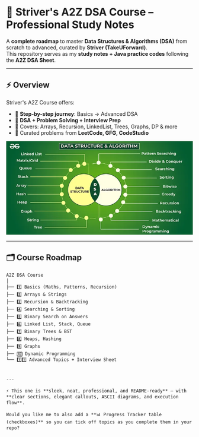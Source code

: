 # 📘 Striver's A2Z DSA Course – Professional Study Notes  

A **complete roadmap** to master **Data Structures & Algorithms (DSA)** from scratch to advanced, curated by **Striver (TakeUForward)**.  
This repository serves as my **study notes + Java practice codes** following the **A2Z DSA Sheet**.  

---

## ⚡ Overview  

Striver's A2Z Course offers:  
- 🚀 **Step-by-step journey**: Basics → Advanced DSA  
- 🎯 **DSA + Problem Solving + Interview Prep**  
- 🧠 Covers: Arrays, Recursion, LinkedList, Trees, Graphs, DP & more  
- 📂 Curated problems from **LeetCode, GFG, CodeStudio**  


<img src="https://github.com/Jishu32/Strivers-A2Z-DSA/blob/8a2563f87b10c8d17ab693f2a28b1ef93117d380/roadmap.webp" alt="DSA Roadmap" width="800px" />

---

## 🗂️ Course Roadmap  

```text
A2Z DSA Course
│
├── 1️⃣ Basics (Maths, Patterns, Recursion)
├── 2️⃣ Arrays & Strings
├── 3️⃣ Recursion & Backtracking
├── 4️⃣ Searching & Sorting
├── 5️⃣ Binary Search on Answers
├── 6️⃣ Linked List, Stack, Queue
├── 7️⃣ Binary Trees & BST
├── 8️⃣ Heaps, Hashing
├── 9️⃣ Graphs
├── 🔟 Dynamic Programming
└── 1️⃣1️⃣ Advanced Topics + Interview Sheet


---

⚡ This one is **sleek, neat, professional, and README-ready** — with **clear sections, elegant callouts, ASCII diagrams, and execution flow**.  

Would you like me to also add a **📊 Progress Tracker table (checkboxes)** so you can tick off topics as you complete them in your repo?

